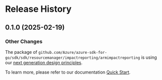 # Release History

## 0.1.0 (2025-02-19)
### Other Changes

The package of `github.com/Azure/azure-sdk-for-go/sdk/sdk/resourcemanager/impactreporting/armimpactreporting` is using our [next generation design principles](https://azure.github.io/azure-sdk/general_introduction.html).

To learn more, please refer to our documentation [Quick Start](https://aka.ms/azsdk/go/mgmt).